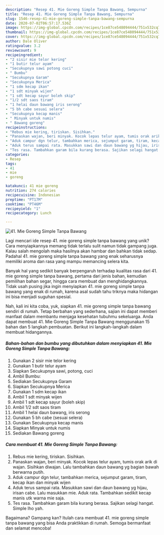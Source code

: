 ```yaml
---
description: "Resep 41. Mie Goreng Simple Tanpa Bawang, Sempurna"
title: "Resep 41. Mie Goreng Simple Tanpa Bawang, Sempurna"
slug: 1546-resep-41-mie-goreng-simple-tanpa-bawang-sempurna
date: 2020-07-02T06:57:17.536Z
image: https://img-global.cpcdn.com/recipes/1ce87ce548094444/751x532cq70/41-mie-goreng-simple-tanpa-bawang-foto-resep-utama.jpg
thumbnail: https://img-global.cpcdn.com/recipes/1ce87ce548094444/751x532cq70/41-mie-goreng-simple-tanpa-bawang-foto-resep-utama.jpg
cover: https://img-global.cpcdn.com/recipes/1ce87ce548094444/751x532cq70/41-mie-goreng-simple-tanpa-bawang-foto-resep-utama.jpg
author: Dale Oliver
ratingvalue: 3.2
reviewcount: 9
recipeingredient:
- "2 sisir mie telor kering"
- "1 butir telur ayam"
- "Secukupnya sawi potong cuci"
- " Bumbu"
- "Secukupnya Garam"
- "Secukupnya Merica"
- "1 sdm kecap ikan"
- "1 sdt minyak wijen"
- "1 sdt kecap sayur boleh skip"
- "1/2 sdt saos tiram"
- "1 helai daun bawang iris serong"
- "5 bh cabe sesuai selera"
- "Secukupnya kecap manis"
- " Minyak untuk numis"
- " Bawang goreng"
recipeinstructions:
- "Rebus mie kering, tiriskan. Sisihkan."
- "Panaskan wajan, beri minyak. Kocok lepas telur ayam, tumis orak arik di wajan. Sisihkan diwajan. Lalu tambahkan daun bawang yg bagian bawah berwarna putih."
- "Aduk campur dgn telur, tambahkan merica, sejumput garam, tiram, kecap ikan dan minyak wijen"
- "Aduk terus sampai rata. Masukkan sawi dan daun bawang yg hijau, irisan cabe. Lalu masukkan mie. Aduk rata. Tambahkan sedikit kecap manis utk warna mie saja."
- "Tes rasa. Tambahkan garam bila kurang berasa. Sajikan selagi hangat. Simple lho yah."
categories:
- Resep
tags:
- 41
- mie
- goreng

katakunci: 41 mie goreng 
nutrition: 274 calories
recipecuisine: Indonesian
preptime: "PT17M"
cooktime: "PT46M"
recipeyield: "1"
recipecategory: Lunch

---
```



![41. Mie Goreng Simple Tanpa Bawang](https://img-global.cpcdn.com/recipes/1ce87ce548094444/751x532cq70/41-mie-goreng-simple-tanpa-bawang-foto-resep-utama.jpg)

Lagi mencari ide resep 41. mie goreng simple tanpa bawang yang unik? Cara menyiapkannya memang tidak terlalu sulit namun tidak gampang juga. Kalau salah mengolah maka hasilnya akan hambar dan bahkan tidak sedap. Padahal 41. mie goreng simple tanpa bawang yang enak seharusnya memiliki aroma dan rasa yang mampu memancing selera kita.

Banyak hal yang sedikit banyak berpengaruh terhadap kualitas rasa dari 41. mie goreng simple tanpa bawang, pertama dari jenis bahan, kemudian pemilihan bahan segar, hingga cara membuat dan menghidangkannya. Tidak usah pusing jika ingin menyiapkan 41. mie goreng simple tanpa bawang yang enak di rumah, karena asal sudah tahu triknya maka hidangan ini bisa menjadi suguhan spesial.




Nah, kali ini kita coba, yuk, siapkan 41. mie goreng simple tanpa bawang sendiri di rumah. Tetap berbahan yang sederhana, sajian ini dapat memberi manfaat dalam membantu menjaga kesehatan tubuhmu sekeluarga. Anda dapat membuat 41. Mie Goreng Simple Tanpa Bawang menggunakan 15 bahan dan 5 langkah pembuatan. Berikut ini langkah-langkah dalam membuat hidangannya.

<!--inarticleads1-->

##### Bahan-bahan dan bumbu yang dibutuhkan dalam menyiapkan 41. Mie Goreng Simple Tanpa Bawang:

1. Gunakan 2 sisir mie telor kering
1. Gunakan 1 butir telur ayam
1. Siapkan Secukupnya sawi, potong, cuci
1. Ambil  Bumbu:
1. Sediakan Secukupnya Garam
1. Siapkan Secukupnya Merica
1. Gunakan 1 sdm kecap ikan
1. Ambil 1 sdt minyak wijen
1. Ambil 1 sdt kecap sayur (boleh skip)
1. Ambil 1/2 sdt saos tiram
1. Ambil 1 helai daun bawang, iris serong
1. Gunakan 5 bh cabe (sesuai selera)
1. Gunakan Secukupnya kecap manis
1. Siapkan  Minyak untuk numis
1. Sediakan  Bawang goreng




<!--inarticleads2-->

##### Cara membuat 41. Mie Goreng Simple Tanpa Bawang:

1. Rebus mie kering, tiriskan. Sisihkan.
1. Panaskan wajan, beri minyak. Kocok lepas telur ayam, tumis orak arik di wajan. Sisihkan diwajan. Lalu tambahkan daun bawang yg bagian bawah berwarna putih.
1. Aduk campur dgn telur, tambahkan merica, sejumput garam, tiram, kecap ikan dan minyak wijen
1. Aduk terus sampai rata. Masukkan sawi dan daun bawang yg hijau, irisan cabe. Lalu masukkan mie. Aduk rata. Tambahkan sedikit kecap manis utk warna mie saja.
1. Tes rasa. Tambahkan garam bila kurang berasa. Sajikan selagi hangat. Simple lho yah.




Bagaimana? Gampang kan? Itulah cara membuat 41. mie goreng simple tanpa bawang yang bisa Anda praktikkan di rumah. Semoga bermanfaat dan selamat mencoba!
